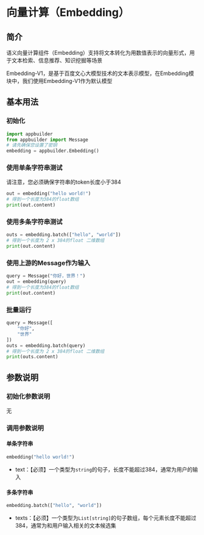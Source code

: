 # 向量计算（Embedding）

## 简介

语义向量计算组件（Embedding）支持将文本转化为用数值表示的向量形式，用于文本检索、信息推荐、知识挖掘等场景

Embedding-V1，是基于百度文心大模型技术的文本表示模型，在Embedding模块中，我们使用Embedding-V1作为默认模型

## 基本用法

### 初始化

```python
import appbuilder
from appbuilder import Message
# 请先确保您设置了密钥
embedding = appbuilder.Embedding()
```

### 使用单条字符串测试

请注意，您必须确保字符串的token长度小于384

```python
out = embedding("hello world!")
# 得到一个长度为384的float数组
print(out.content)
```

### 使用多条字符串测试

```python
outs = embedding.batch(["hello", "world"])
# 得到一个长度为 2 x 384的float 二维数组
print(out.content)
```

### 使用上游的Message作为输入

```python
query = Message("你好，世界！")
out = embedding(query)
# 得到一个长度为384的float数组
print(out.content)
```

### 批量运行

```python
query = Message([
    "你好",
    "世界"
])
outs = embedding.batch(query)
# 得到一个长度为 2 x 384的float 二维数组
print(outs.content)
```

## 参数说明

### 初始化参数说明

无

### 调用参数说明

#### 单条字符串

```python
embedding("hello world!")
```

- text：【必须】一个类型为`string`的句子，长度不能超过384，通常为用户的输入

#### 多条字符串

```python
embedding.batch(["hello", "world"])
```

- texts：【必须】一个类型为`List[string]`的句子数组，每个元素长度不能超过384，通常为和用户输入相关的文本候选集
